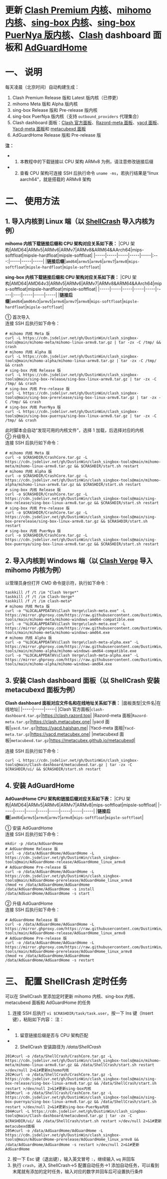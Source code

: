# 更新 [Clash Premium 内核](https://github.com/Dreamacro/clash/releases/tag/premium)、[mihomo 内核](https://github.com/MetaCubeX/mihomo)、[sing-box 内核](https://github.com/SagerNet/sing-box)、[sing-box PuerNya 版内核](https://github.com/PuerNya/sing-box/tree/building)、[Clash](https://github.com/Dreamacro/clash) dashboard 面板和 [AdGuardHome](https://github.com/AdguardTeam/AdGuardHome)
# 一、 说明
每天凌晨（北京时间）自动构建生成：
1. Clash Premium Release 版和 Latest 版内核（已停更）
2. mihomo Meta 版和 Alpha 版内核
3. sing-box Release 版和 Pre-release 版内核
4. sing-box PuerNya 版内核（支持 `outbound_providers` 代理集合）
5. Clash dashboard 面板：[Clash 官方面板](https://github.com/Dreamacro/clash-dashboard)、[Razord-meta 面板](https://github.com/MetaCubeX/Razord-meta)、[yacd 面板](https://github.com/haishanh/yacd)、[Yacd-meta 面板](https://github.com/MetaCubeX/Yacd-meta)和 [metacubexd 面板](https://github.com/MetaCubeX/metacubexd)
5. AdGuardHome Release 版和 Pre-release 版

**注：**
- 1. 本教程中的下载链接以 CPU 架构 ARMv8 为例，请注意修改链接后缀
- 2. 查看 CPU 架构可连接 SSH 后执行命令 `uname -ms`，若执行结果是“linux aarch64”，就是搭载的 ARMv8 架构

# 二、 使用方法
## 1. 导入内核到 Linux 端（以 [ShellCrash](https://github.com/juewuy/ShellCrash) 导入内核为例）
**mihomo 内核下载链接后缀和 CPU 架构对应关系如下表：**
|CPU 架构|AMD64|ARMv5|ARMv6|ARMv7|ARMv8&ARM64&AArch64|mips-softfloat|mipsle-hardfloat|mipsle-softfloat|
|-----|-----|-----|-----|-----|:---:|-----|-----|-----|
|**链接后缀**|`amd64`|`armv5`|`armv6`|`armv7`|`armv8`|`mips-softfloat`|`mipsle-hardfloat`|`mipsle-softfloat`|

**sing-box 内核下载链接后缀和 CPU 架构对应关系如下表：**
|CPU 架构|AMD64|AMD64v3|ARMv5|ARMv6|ARMv7|ARMv8&ARM64&AArch64|mips-softfloat|mipsle-hardfloat|mipsle-softfloat|
|-----|-----|-----|-----|-----|-----|:---:|-----|-----|-----|
|**链接后缀**|`amd64`|`amd64v3`|`armv5`|`armv6`|`armv7`|`armv8`|`mips-softfloat`|`mipsle-hardfloat`|`mipsle-softfloat`|

① 首次导入  
连接 SSH 后执行如下命令：
```
# mihomo 内核 Meta 版
curl -L https://cdn.jsdelivr.net/gh/DustinWin/clash_singbox-tools@main/mihomo-meta/mihomo-linux-armv8.tar.gz | tar -zx -C /tmp/ && crash
# mihomo 内核 Alpha 版
curl -L https://cdn.jsdelivr.net/gh/DustinWin/clash_singbox-tools@main/mihomo-alpha/mihomo-linux-armv8.tar.gz | tar -zx -C /tmp/ && crash
# sing-box 内核 Release 版
curl -L https://cdn.jsdelivr.net/gh/DustinWin/clash_singbox-tools@main/sing-box-release/sing-box-linux-armv8.tar.gz | tar -zx -C /tmp/ && crash
# sing-box 内核 Pre-release 版
curl -L https://cdn.jsdelivr.net/gh/DustinWin/clash_singbox-tools@main/sing-box-prerelease/sing-box-linux-armv8.tar.gz | tar -zx -C /tmp/ && crash
# sing-box 内核 PuerNya 版
curl -L https://cdn.jsdelivr.net/gh/DustinWin/clash_singbox-tools@main/sing-box-puernya/sing-box-linux-armv8.tar.gz | tar -zx -C /tmp/ && crash
```
此时脚本会自动“发现可用的内核文件”，选择 1 加载，后选择对应的内核  
② 升级导入  
连接 SSH 后执行如下命令：
```
# mihomo 内核 Meta 版
curl -o $CRASHDIR/CrashCore.tar.gz -L https://cdn.jsdelivr.net/gh/DustinWin/clash_singbox-tools@main/mihomo-meta/mihomo-linux-armv8.tar.gz && $CRASHDIR/start.sh restart
# mihomo 内核 Alpha 版
curl -o $CRASHDIR/CrashCore.tar.gz -L https://cdn.jsdelivr.net/gh/DustinWin/clash_singbox-tools@main/mihomo-alpha/mihomo-linux-armv8.tar.gz && $CRASHDIR/start.sh restart
# sing-box 内核 Release 版
curl -o $CRASHDIR/CrashCore.tar.gz -L https://cdn.jsdelivr.net/gh/DustinWin/clash_singbox-tools@main/sing-box-release/sing-box-linux-armv8.tar.gz && $CRASHDIR/start.sh restart
# sing-box 内核 Pre-release 版
curl -o $CRASHDIR/CrashCore.tar.gz -L https://cdn.jsdelivr.net/gh/DustinWin/clash_singbox-tools@main/sing-box-prerelease/sing-box-linux-armv8.tar.gz && $CRASHDIR/start.sh restart
# sing-box 内核 PuerNya 版
curl -o $CRASHDIR/CrashCore.tar.gz -L https://cdn.jsdelivr.net/gh/DustinWin/clash_singbox-tools@main/sing-box-puernya/sing-box-linux-armv8.tar.gz && $CRASHDIR/start.sh restart
```
## 2. 导入内核到 Windows 端（以 [Clash Verge](https://github.com/clash-verge-rev/clash-verge-rev) 导入 mihomo 内核为例）
以管理员身份打开 CMD 命令提示符，执行如下命令：
```
taskkill /f /t /im "Clash Verge*"
taskkill /f /t /im Clash-Verge*
taskkill /f /t /im clash-meta*
# mihomo 内核 Meta 版
curl -o "%LOCALAPPDATA%\Clash Verge\clash-meta.exe" -L https://mirror.ghproxy.com/https://raw.githubusercontent.com/DustinWin/clash_singbox-tools/main/mihomo-meta/mihomo-windows-amd64-compatible.exe
curl -o "%LOCALAPPDATA%\Clash Verge\clash-meta.exe" -L https://mirror.ghproxy.com/https://raw.githubusercontent.com/DustinWin/clash_singbox-tools/main/mihomo-meta/mihomo-windows-amd64.exe
# mihomo 内核 Alpha 版
curl -o "%LOCALAPPDATA%\Clash Verge\clash-meta-alpha.exe" -L https://mirror.ghproxy.com/https://raw.githubusercontent.com/DustinWin/clash_singbox-tools/main/mihomo-alpha/mihomo-windows-amd64-compatible.exe
curl -o "%LOCALAPPDATA%\Clash Verge\clash-meta-alpha.exe" -L https://mirror.ghproxy.com/https://raw.githubusercontent.com/DustinWin/clash_singbox-tools/main/mihomo-alpha/mihomo-windows-amd64.exe
```
## 3. 安装 Clash dashboard 面板（以 ShellCrash 安装 metacubexd 面板为例）
**Clash dashboard 面板对应文件名和在线地址关系如下表：**
|面板类型|文件名|在线地址|
|-----|-----|-----|
|Clash 官方面板|`clash-dashboard.tar.gz`|https://clash.razord.top|
|Razord-meta 面板|`Razord-meta.tar.gz`|https://clash.metacubex.one|
|yacd 面板|`yacd.tar.gz`|https://yacd.haishan.me|
|Yacd-meta 面板|`Yacd-meta.tar.gz`|https://yacd.metacubex.one|
|metacubexd 面板|`metacubexd.tar.gz`|https://metacubex.github.io/metacubexd|

连接 SSH 后执行如下命令：
```
curl -L https://cdn.jsdelivr.net/gh/DustinWin/clash_singbox-tools@main/Clash-dashboard/metacubexd.tar.gz | tar -zx -C $CRASHDIR/ui/ && $CRASHDIR/start.sh restart
```
## 4. 安装 AdGuardHome
**AdGuardHome CPU 架构和链接后缀对应关系如下表：**
|CPU 架构|AMD64|ARMv5|ARMv6|ARMv7|ARMv8|mips-softfloat|mipsle-softfloat|
|-----|-----|-----|-----|-----|-----|-----|-----|
|**链接后缀**|`amd64`|`armv5`|`armv6`|`armv7`|`armv8`|`mips-softfloat`|`mipsle-softfloat`|

① 安装 AdGuardHome  
连接 SSH 后执行如下命令：
```
mkdir -p /data/AdGuardHome
# AdGuardHome Release 版
curl -o /data/AdGuardHome/AdGuardHome -L https://cdn.jsdelivr.net/gh/DustinWin/clash_singbox-tools@main/AdGuardHome-release/AdGuardHome_linux_armv8
# AdGuardHome Pre-release 版
curl -o /data/AdGuardHome/AdGuardHome -L https://cdn.jsdelivr.net/gh/DustinWin/clash_singbox-tools@main/AdGuardHome-prerelease/AdGuardHome_linux_armv8
chmod +x /data/AdGuardHome/AdGuardHome
/data/AdGuardHome/AdGuardHome -s install
/data/AdGuardHome/AdGuardHome -s start
```
② 升级 AdGuardHome  
连接 SSH 后执行如下命令：
```
# AdGuardHome Release 版
curl -o /data/AdGuardHome/AdGuardHome -L https://mirror.ghproxy.com/https://raw.githubusercontent.com/DustinWin/clash_singbox-tools/main/AdGuardHome-release/AdGuardHome_linux_armv8
# AdGuardHome Pre-release 版
curl -o /data/AdGuardHome/AdGuardHome -L https://mirror.ghproxy.com/https://raw.githubusercontent.com/DustinWin/clash_singbox-tools/main/AdGuardHome-prerelease/AdGuardHome_linux_armv8
chmod +x /data/AdGuardHome/AdGuardHome
/data/AdGuardHome/AdGuardHome -s restart
```
# 三、 配置 ShellCrash 定时任务
可以在 ShellCrash 里添加定时更新 mihomo 内核、sing-box 内核、metacubexd 面板和 AdGuardHome 的任务  
1. 连接 SSH 后执行 `vi $CRASHDIR/task/task.user`，按一下 Ins 键（Insert 键），粘贴如下内容：
注：
- 1. 留意链接后缀是否与 CPU 架构匹配
- 2. ShellCrash 安装路径为 */data/ShellCrash*

```
201#curl -o /data/ShellCrash/CrashCore.tar.gz -L https://cdn.jsdelivr.net/gh/DustinWin/clash_singbox-tools@main/mihomo-meta/mihomo-linux-armv8.tar.gz && /data/ShellCrash/start.sh restart >/dev/null 2>&1#更新mihomo内核
202#curl -o /data/ShellCrash/CrashCore.tar.gz -L https://cdn.jsdelivr.net/gh/DustinWin/clash_singbox-tools@main/sing-box-release/sing-box-linux-armv8.tar.gz && /data/ShellCrash/start.sh restart >/dev/null 2>&1#更新sing-box内核
203#curl -o /data/ShellCrash/CrashCore.tar.gz -L https://cdn.jsdelivr.net/gh/DustinWin/clash_singbox-tools@main/sing-box-puernya/sing-box-linux-armv8.tar.gz && /data/ShellCrash/start.sh restart >/dev/null 2>&1#更新sing-box-PuerNya内核
204#curl -L https://cdn.jsdelivr.net/gh/DustinWin/clash_singbox-tools@main/Clash-dashboard/metacubexd.tar.gz | tar -zx -C $CRASHDIR/ui/ && /data/ShellCrash/start.sh restart >/dev/null 2>&1#更新metacubexd面板
205#curl -o /data/AdGuardHome/AdGuardHome -L https://cdn.jsdelivr.net/gh/DustinWin/clash_singbox-tools@main/AdGuardHome-prerelease/AdGuardHome_linux_armv8 && /data/AdGuardHome/AdGuardHome -s restart >/dev/null 2>&1#更新AdGuardHome
```
2. 按一下 Esc 键（退出键），输入英文冒号 `:`，继续输入 `wq` 并回车
3. 执行 `crash`，进入 ShellCrash->5 配置自动任务->1 添加自动任务，可以看到末尾就有添加的定时任务，输入对应的数字并回车后可设置执行条件
